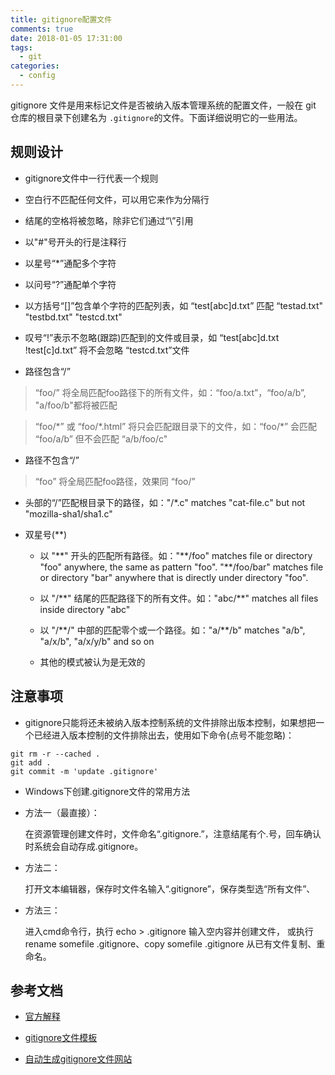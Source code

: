 ```yaml
---
title: gitignore配置文件
comments: true
date: 2018-01-05 17:31:00
tags:
  - git
categories:
  - config
---
```


gitignore 文件是用来标记文件是否被纳入版本管理系统的配置文件，一般在 git 仓库的根目录下创建名为 `.gitignore`的文件。下面详细说明它的一些用法。
<!-- more -->

## 规则设计

* gitignore文件中一行代表一个规则

* 空白行不匹配任何文件，可以用它来作为分隔行

* 结尾的空格将被忽略，除非它们通过“\”引用

* 以"#"号开头的行是注释行

* 以星号“*”通配多个字符

* 以问号“?”通配单个字符

* 以方括号“[]”包含单个字符的匹配列表，如 “test[abc]d.txt” 匹配 “testad.txt" "testbd.txt" "testcd.txt"

* 叹号“!”表示不忽略(跟踪)匹配到的文件或目录，如 “test[abc]d.txt !test[c]d.txt” 将不会忽略 “testcd.txt”文件

* 路径包含“/”

> “foo/” 将全局匹配foo路径下的所有文件，如：“foo/a.txt”，“foo/a/b”, "a/foo/b"都将被匹配

> “foo/\*” 或 “foo/\*.html” 将只会匹配跟目录下的文件，如：“foo/*” 会匹配 “foo/a/b” 但不会匹配 “a/b/foo/c"

* 路径不包含“/”

> “foo” 将全局匹配foo路径，效果同 “foo/”


* 头部的“/”匹配根目录下的路径，如："/*.c" matches "cat-file.c" but not "mozilla-sha1/sha1.c"

* 双星号(**)

  * 以 "\*\*" 开头的匹配所有路径。如："\*\*/foo" matches file or directory "foo" anywhere, the same as pattern "foo". "\*\*/foo/bar" matches file or directory "bar" anywhere that is directly under directory "foo".

  * 以 "/\*\*" 结尾的匹配路径下的所有文件。如："abc/\*\*" matches all files inside directory "abc"

  * 以 "/\*\*/" 中部的匹配零个或一个路径。如："a/**/b" matches "a/b", "a/x/b", "a/x/y/b" and so on

  * 其他的模式被认为是无效的

## 注意事项

* gitignore只能将还未被纳入版本控制系统的文件排除出版本控制，如果想把一个已经进入版本控制的文件排除出去，使用如下命令(点号不能忽略)：
```
git rm -r --cached .
git add .
git commit -m 'update .gitignore'
```

* Windows下创建.gitignore文件的常用方法

 * 方法一（最直接）：

   在资源管理创建文件时，文件命名“.gitignore.”，注意结尾有个.号，回车确认时系统会自动存成.gitignore。

 * 方法二：

   打开文本编辑器，保存时文件名输入“.gitignore”，保存类型选“所有文件”、

 * 方法三：

   进入cmd命令行，执行 echo > .gitignore 输入空内容并创建文件，
   或执行 rename somefile .gitignore、copy somefile .gitignore 从已有文件复制、重命名。
   

## 参考文档
* [官方解释](https://git-scm.com/docs/gitignore)

* [gitignore文件模板](https://github.com/github/gitignore)

* [自动生成gitignore文件网站](https://www.gitignore.io/)
